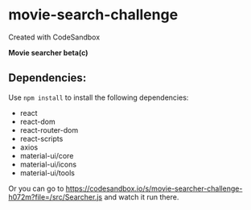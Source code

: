 # movie-search-challenge
Created with CodeSandbox

**Movie searcher beta(c)**

## Dependencies:
Use `npm install` to install the following dependencies:

* react
* react-dom
* react-router-dom
* react-scripts
* axios
* material-ui/core
* material-ui/icons
* material-ui/tools

Or you can go to https://codesandbox.io/s/movie-searcher-challenge-h072m?file=/src/Searcher.js and watch it run there.

